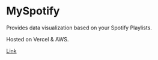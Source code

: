 # MySpotify

Provides data visualization based on your Spotify Playlists.

Hosted on Vercel & AWS.

[Link](https://my-spotify-client.vercel.app/)